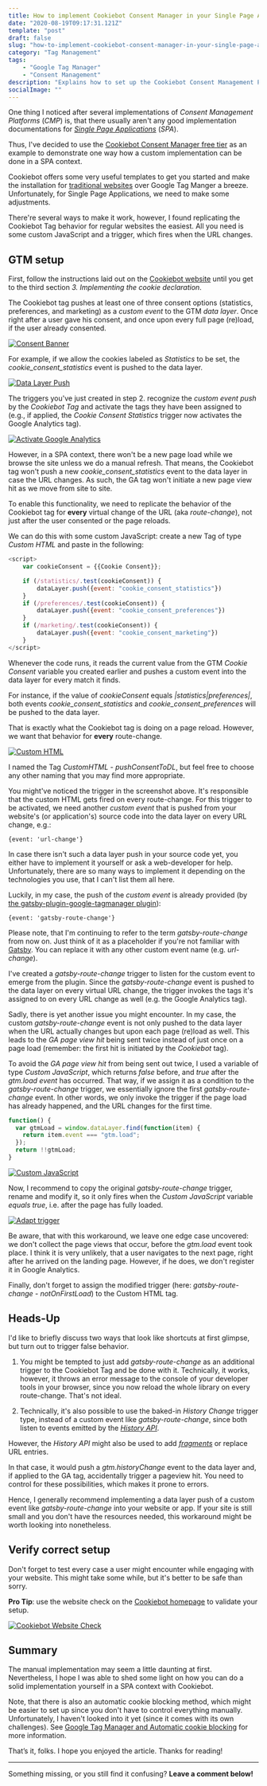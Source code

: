 ```yaml
---
title: How to implement Cookiebot Consent Manager in your Single Page Application over Tag Manager
date: "2020-08-19T09:17:31.121Z"
template: "post"
draft: false
slug: "how-to-implement-cookiebot-consent-manager-in-your-single-page-application-over-tag-manager"
category: "Tag Management"
tags:
    - "Google Tag Manager"
    - "Consent Management"
description: "Explains how to set up the Cookiebot Consent Management Platform over Google Tag Manager in your Single Page Application."
socialImage: ""
---
```


One thing I noticed after several implementations of _Consent Management Platforms_ (_CMP_) is, that there usually aren't any good implementation documentations for [_Single Page Applications_](https://en.wikipedia.org/wiki/Single-page_application) (_SPA_).

Thus, I've decided to use the [Cookiebot Consent Manager free tier](https://www.cookiebot.com/en/pricing/) as an example to demonstrate one way how a custom implementation can be done in a SPA context.

Cookiebot offers some very useful templates to get you started and make the installation for [traditional websites](https://www.robinwieruch.de/web-applications) over Google Tag Manger a breeze. Unfortunately, for Single Page Applications, we need to make some adjustments.

There're several ways to make it work, however, I found replicating the Cookiebot Tag behavior for regular websites the easiest. All you need is some custom JavaScript and a trigger, which fires when the URL changes.

## GTM setup

First, follow the instructions laid out on the [Cookiebot website](https://support.cookiebot.com/hc/en-us/articles/360003793854-Google-Tag-Manager-deployment) until you get to the third section _3. Implementing the cookie declaration_.

The Cookiebot tag pushes at least one of three consent options (statistics, preferences, and marketing) as a _custom event_ to the GTM _data layer_. Once right after a user gave his consent, and once upon every full page (re)load, if the user already consented.

[![Consent Banner](/media/cmp-setup-spa/cookie_consent_banner_accept_statistics.jpg)](/media/cmp-setup-spa/cookie_consent_banner_accept_statistics.jpg)

<!-- prettier-ignore -->
For example, if we allow the cookies labeled as _Statistics_ to be set, the *cookie\_consent\_statistics* event is pushed to the data layer.

[![Data Layer Push](/media/cmp-setup-spa/data_layer_push_cookie_consent_statistics.jpg)](/media/cmp-setup-spa/data_layer_push_cookie_consent_statistics.jpg)

The triggers you've just created in step 2. recognize the _custom event push_ by the _Cookiebot Tag_ and activate the tags they have been assigned to (e.g., if applied, the _Cookie Consent Statistics_ trigger now activates the Google Analytics tag).

[![Activate Google Analytics](/media/cmp-setup-spa/cookie_consent_statistics_trigger_activates_GA.jpg)](/media/cmp-setup-spa/cookie_consent_statistics_trigger_activates_GA.jpg)

<!-- prettier-ignore -->
However, in a SPA context, there won't be a new page load while we browse the site unless we do a manual refresh. That means, the Cookiebot tag won't push a new *cookie\_consent\_statistics* event to the data layer in case the URL changes. As such, the GA tag won't initiate a new page view hit as we move from site to site.

To enable this functionality, we need to replicate the behavior of the Cookiebot tag for **every** virtual change of the URL (aka _route-change_), not just after the user consented or the page reloads.

We can do this with some custom JavaScript: create a new Tag of type _Custom HTML_ and paste in the following:

```javascript
<script>
    var cookieConsent = {{Cookie Consent}};

    if (/statistics/.test(cookieConsent)) {
        dataLayer.push({event: "cookie_consent_statistics"})
    }
    if (/preferences/.test(cookieConsent)) {
        dataLayer.push({event: "cookie_consent_preferences"})
    }
    if (/marketing/.test(cookieConsent)) {
        dataLayer.push({event: "cookie_consent_marketing"})
    }
</script>
```

Whenever the code runs, it reads the current value from the GTM _Cookie Consent_ variable you created earlier and pushes a custom event into the data layer for every match it finds.

<!-- prettier-ignore -->
For instance, if the value of _cookieConsent_ equals _|statistics|preferences|_, both events *cookie\_consent\_statistics* and *cookie\_consent\_preferences* will be pushed to the data layer.

That is exactly what the Cookiebot tag is doing on a page reload. However, we want that behavior for **every** route-change.

[![Custom HTML](/media/cmp-setup-spa/customHTML_tag_pushConsentToDL.jpg)](/media/cmp-setup-spa/customHTML_tag_pushConsentToDL.jpg)

I named the Tag _CustomHTML - pushConsentToDL_, but feel free to choose any other naming that you may find more appropriate.

You might've noticed the trigger in the screenshot above. It's responsible that the custom HTML gets fired on every route-change. For this trigger to be activated, we need another _custom event_ that is pushed from your website's (or application's) source code into the data layer on every URL change, e.g.:

`{event: 'url-change'}`

In case there isn't such a data layer push in your source code yet, you either have to implement it yourself or ask a web-developer for help. Unfortunately, there are so many ways to implement it depending on the technologies you use, that I can't list them all here.

Luckily, in my case, the push of the _custom event_ is already provided (by [the gatsby-plugin-google-tagmanager plugin](https://www.gatsbyjs.com/plugins/gatsby-plugin-google-tagmanager/)):

`{event: 'gatsby-route-change'}`

Please note, that I'm continuing to refer to the term _gatsby-route-change_ from now on. Just think of it as a placeholder if you're not familiar with [Gatsby](https://www.gatsbyjs.com/). You can replace it with any other custom event name (e.g. _url-change_).

I've created a _gatsby-route-change_ trigger to listen for the custom event to emerge from the plugin. Since the _gatsby-route-change_ event is pushed to the data layer on every virtual URL change, the trigger invokes the tags it's assigned to on every URL change as well (e.g. the Google Analytics tag).

Sadly, there is yet another issue you might encounter. In my case, the custom _gatsby-route-change_ event is not only pushed to the data layer when the URL actually changes but upon each page (re)load as well. This leads to the _GA page view hit_ being sent twice instead of just once on a page load (remember: the first hit is initiated by the _Cookiebot_ tag).

To avoid the _GA page view hit_ from being sent out twice, I used a variable of type _Custom JavaScript_, which returns _false_ before, and _true_ after the _gtm.load event_ has occurred. That way, if we assign it as a condition to the _gatsby-route-change_ trigger, we essentially ignore the first _gatsby-route-change_ event. In other words, we only invoke the trigger if the page load has already happened, and the URL changes for the first time.

```javascript
function() {
  var gtmLoad = window.dataLayer.find(function(item) {
    return item.event === "gtm.load";
  });
  return !!gtmLoad;
}
```

[![Custom JavaScript](/media/cmp-setup-spa/custom_js_variable_to_catch_gtmLoad_event.jpg)](/media/cmp-setup-spa/custom_js_variable_to_catch_gtmLoad_event.jpg)

Now, I recommend to copy the original _gatsby-route-change_ trigger, rename and modify it, so it only fires when the _Custom JavaScript_ variable _equals true_, i.e. after the page has fully loaded.

[![Adapt trigger](/media/cmp-setup-spa/gatsby-route-change_trigger_notOnFirstLoad.jpg)](/media/cmp-setup-spa/gatsby-route-change_trigger_notOnFirstLoad.jpg)

Be aware, that with this workaround, we leave one edge case uncovered: we don't collect the page views that occur, before the _gtm.load_ event took place. I think it is very unlikely, that a user navigates to the next page, right after he arrived on the landing page. However, if he does, we don't register it in Google Analytics.

Finally, don't forget to assign the modified trigger (here: _gatsby-route-change - notOnFirstLoad_) to the Custom HTML tag.

## Heads-Up

I'd like to briefly discuss two ways that look like shortcuts at first glimpse, but turn out to trigger false behavior.

1. You might be tempted to just add _gatsby-route-change_ as an additional trigger to the Cookiebot Tag and be done with it. Technically, it works, however, it throws an error message to the console of your developer tools in your browser, since you now reload the whole library on every route-change. That's not ideal.

2. Technically, it's also possible to use the baked-in _History Change_ trigger type, instead of a custom event like _gatsby-route-change_, since both listen to events emitted by the [_History API_](https://developer.mozilla.org/en-US/docs/Web/API/History_API).

However, the _History API_ might also be used to add [_fragments_](https://stackoverflow.com/questions/30997420/what-are-fragment-urls-and-why-to-use-them) or replace URL entries.

In that case, it would push a _gtm.historyChange_ event to the data layer and, if applied to the GA tag, accidentally trigger a pageview hit. You need to control for these possibilities, which makes it prone to errors.

Hence, I generally recommend implementing a data layer push of a custom event like _gatsby-route-change_ into your website or app. If your site is still small and you don't have the resources needed, this workaround might be worth looking into nonetheless.

## Verify correct setup

Don't forget to test every case a user might encounter while engaging with your website. This might take some while, but it's better to be safe than sorry.

**Pro Tip**: use the website check on the [Cookiebot homepage](https://www.cookiebot.com/en/) to validate your setup.

[![Cookiebot Website Check](/media/cmp-setup-spa/cookiebot_website_check.jpg)](/media/cmp-setup-spa/cookiebot_website_check.jpg)

<!--
For your convenience, I've exported the container settings for you to easily import it in your GTM account. While I've tested the setup myself, I can't guarantee that it does work under every circumstance. You need to always make a test run yourself!
 -->

## Summary

The manual implementation may seem a little daunting at first. Nevertheless, I hope I was able to shed some light on how you can do a solid implementation yourself in a SPA context with Cookiebot.

Note, that there is also an automatic cookie blocking method, which might be easier to set up since you don't have to control everything manually. Unfortunately, I haven't looked into it yet (since it comes with its own challenges). See [Google Tag Manager and Automatic cookie blocking](https://support.cookiebot.com/hc/en-us/articles/360009192739) for more information.

That’s it, folks. I hope you enjoyed the article. Thanks for reading!

<hr>

Something missing, or you still find it confusing? **Leave a comment below!**

<!-- put into the author component
Want some help with your custom Consent Manager implementation? **Get in touch!**
-->
